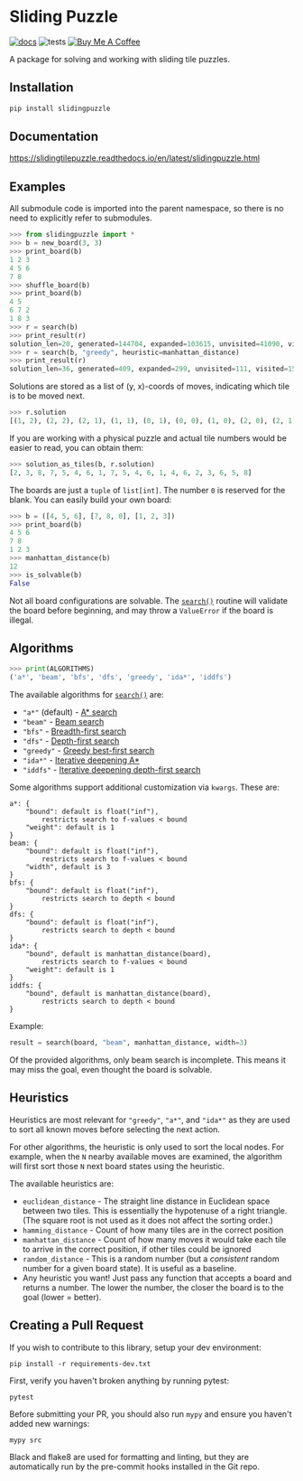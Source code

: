 # Sliding Puzzle

[![docs](https://readthedocs.org/projects/slidingtilepuzzle/badge/?version=latest)](https://slidingtilepuzzle.readthedocs.io/en/latest/?badge=latest)
![tests](https://github.com/entangledloops/slidingpuzzle/actions/workflows/tests.yaml/badge.svg)
<a href="https://www.buymeacoffee.com/entangledloops" target="_blank"><img src="https://www.buymeacoffee.com/assets/img/custom_images/orange_img.png" alt="Buy Me A Coffee" ></a>

A package for solving and working with sliding tile puzzles.

## Installation

```bash
pip install slidingpuzzle
```

## Documentation

https://slidingtilepuzzle.readthedocs.io/en/latest/slidingpuzzle.html

## Examples

All submodule code is imported into the parent namespace, so there is no need
to explicitly refer to submodules.

```python
>>> from slidingpuzzle import *
>>> b = new_board(3, 3)
>>> print_board(b)
1 2 3
4 5 6
7 8
>>> shuffle_board(b)
>>> print_board(b)
4 5
6 7 2
1 8 3
>>> r = search(b)
>>> print_result(r)
solution_len=20, generated=144704, expanded=103615, unvisited=41090, visited=54466
>>> r = search(b, "greedy", heuristic=manhattan_distance)
>>> print_result(r)
solution_len=36, generated=409, expanded=299, unvisited=111, visited=153
```

Solutions are stored as a list of (y, x)-coords of moves, indicating which tile is to be moved next.

```python
>>> r.solution
[(1, 2), (2, 2), (2, 1), (1, 1), (0, 1), (0, 0), (1, 0), (2, 0), (2, 1), (1, 1), (0, 1), (0, 0), (1, 0), (1, 1), (0, 1), (0, 2), (1, 2), (1, 1), (2, 1), (2, 2)]
```

If you are working with a physical puzzle and actual tile numbers would be easier to read, you can obtain them:

```python
>>> solution_as_tiles(b, r.solution)
[2, 3, 8, 7, 5, 4, 6, 1, 7, 5, 4, 6, 1, 4, 6, 2, 3, 6, 5, 8]
```

The boards are just a `tuple` of `list[int]`. The number `0` is reserved for the blank. You can easily build your own board:

```python
>>> b = ([4, 5, 6], [7, 8, 0], [1, 2, 3])
>>> print_board(b)
4 5 6
7 8
1 2 3
>>> manhattan_distance(b)
12
>>> is_solvable(b)
False
```

Not all board configurations are solvable. The [`search()`](https://slidingtilepuzzle.readthedocs.io/en/latest/slidingpuzzle.html#slidingpuzzle.slidingpuzzle.search) routine will validate the board before beginning, and may throw a `ValueError` if the board is illegal.

## Algorithms

```python
>>> print(ALGORITHMS)
('a*', 'beam', 'bfs', 'dfs', 'greedy', 'ida*', 'iddfs')
```

The available algorithms for [`search()`](https://slidingtilepuzzle.readthedocs.io/en/latest/slidingpuzzle.html#slidingpuzzle.slidingpuzzle.search) are:
- `"a*"` (default) - [A* search](https://en.wikipedia.org/wiki/A*_search_algorithm)
- `"beam"` - [Beam search](https://en.wikipedia.org/wiki/Beam_search)
- `"bfs"` - [Breadth-first search](https://en.wikipedia.org/wiki/Breadth-first_search)
- `"dfs"` - [Depth-first search](https://en.wikipedia.org/wiki/Depth-first_search)
- `"greedy"` - [Greedy best-first search](https://en.wikipedia.org/wiki/Best-first_search#Greedy_BFS)
- `"ida*"` - [Iterative deepening A*](https://en.wikipedia.org/wiki/Iterative_deepening_A*)
- `"iddfs"` - [Iterative deepening depth-first search](https://en.wikipedia.org/wiki/Iterative_deepening_depth-first_search)

Some algorithms support additional customization via `kwargs`. These are:

    a*: {
        "bound": default is float("inf"),
            restricts search to f-values < bound
        "weight": default is 1
    }
    beam: {
        "bound": default is float("inf"),
            restricts search to f-values < bound
        "width", default is 3
    }
    bfs: {
        "bound": default is float("inf"),
            restricts search to depth < bound
    }
    dfs: {
        "bound": default is float("inf"),
            restricts search to depth < bound
    }
    ida*: {
        "bound", default is manhattan_distance(board),
            restricts search to f-values < bound
        "weight": default is 1
    }
    iddfs: {
        "bound", default is manhattan_distance(board),
            restricts search to depth < bound
    }

Example:

```python
result = search(board, "beam", manhattan_distance, width=3)
```

Of the provided algorithms, only beam search is incomplete. This means it
may miss the goal, even thought the board is solvable.

## Heuristics

Heuristics are most relevant for `"greedy"`, `"a*"`, and `"ida*"` as they are used to sort all known moves before selecting the next action.

For other algorithms, the heuristic is only used to sort the local nodes. For example, when the `N` nearby available moves are examined, the algorithm will first sort those `N` next board states using the heuristic.

The available heuristics are:
- `euclidean_distance` - The straight line distance in Euclidean space between two tiles. This is essentially the hypotenuse of a right triangle. (The square root is not used as it does not affect the sorting order.)
- `hamming_distance` - Count of how many tiles are in the correct position
- `manhattan_distance` - Count of how many moves it would take each tile to arrive in the correct position, if other tiles could be ignored
- `random_distance` - This is a random number (but a *consistent* random number for a given board state). It is useful as a baseline.
- Any heuristic you want! Just pass any function that accepts a board and returns a number. The lower the number, the closer the board is to the goal (lower = better).


## Creating a Pull Request

If you wish to contribute to this library, setup your dev environment:

```console
pip install -r requirements-dev.txt
```

First, verify you haven't broken anything by running pytest:
```console
pytest
```

Before submitting your PR, you should also run `mypy` and ensure you haven't added new warnings:
```console
mypy src
```

Black and flake8 are used for formatting and linting, but they are automatically run by the pre-commit hooks installed in the Git repo.

